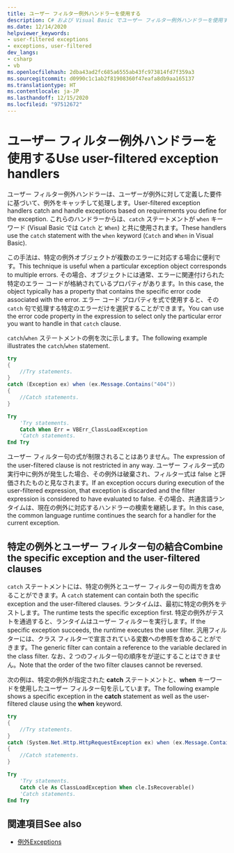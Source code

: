 ```yaml
---
title: ユーザー フィルター例外ハンドラーを使用する
description: C# および Visual Basic でユーザー フィルター例外ハンドラーを使用する方法について説明します。
ms.date: 12/14/2020
helpviewer_keywords:
- user-filtered exceptions
- exceptions, user-filtered
dev_langs:
- csharp
- vb
ms.openlocfilehash: 2dba43ad2fc685a6555ab43fc973814fd7f359a3
ms.sourcegitcommit: d0990c1c1ab2f81908360f47eafa8db9aa165137
ms.translationtype: HT
ms.contentlocale: ja-JP
ms.lasthandoff: 12/15/2020
ms.locfileid: "97512672"
---
```

# <a name="use-user-filtered-exception-handlers"></a><span data-ttu-id="0b34b-103">ユーザー フィルター例外ハンドラーを使用する</span><span class="sxs-lookup"><span data-stu-id="0b34b-103">Use user-filtered exception handlers</span></span>

<span data-ttu-id="0b34b-104">ユーザー フィルター例外ハンドラーは、ユーザーが例外に対して定義した要件に基づいて、例外をキャッチして処理します。</span><span class="sxs-lookup"><span data-stu-id="0b34b-104">User-filtered exception handlers catch and handle exceptions based on requirements you define for the exception.</span></span> <span data-ttu-id="0b34b-105">これらのハンドラーからは、`catch` ステートメントが `when` キーワード (Visual Basic では `Catch` と `When`) と共に使用されます。</span><span class="sxs-lookup"><span data-stu-id="0b34b-105">These handlers use the `catch` statement with the `when` keyword (`Catch` and `When` in Visual Basic).</span></span>  
  
 <span data-ttu-id="0b34b-106">この手法は、特定の例外オブジェクトが複数のエラーに対応する場合に便利です。</span><span class="sxs-lookup"><span data-stu-id="0b34b-106">This technique is useful when a particular exception object corresponds to multiple errors.</span></span> <span data-ttu-id="0b34b-107">その場合、オブジェクトには通常、エラーに関連付けられた特定のエラー コードが格納されているプロパティがあります。</span><span class="sxs-lookup"><span data-stu-id="0b34b-107">In this case, the object typically has a property that contains the specific error code associated with the error.</span></span> <span data-ttu-id="0b34b-108">エラー コード プロパティを式で使用すると、その `catch` 句で処理する特定のエラーだけを選択することができます。</span><span class="sxs-lookup"><span data-stu-id="0b34b-108">You can use the error code property in the expression to select only the particular error you want to handle in that `catch` clause.</span></span>  
  
 <span data-ttu-id="0b34b-109">`catch`/`when` ステートメントの例を次に示します。</span><span class="sxs-lookup"><span data-stu-id="0b34b-109">The following example illustrates the `catch`/`when` statement.</span></span>

```csharp
try
{
    //Try statements.  
}
catch (Exception ex) when (ex.Message.Contains("404"))
{
    //Catch statements.
}
```  
  
```vb
Try  
    'Try statements.  
    Catch When Err = VBErr_ClassLoadException
    'Catch statements.
End Try  
```  
  
 <span data-ttu-id="0b34b-110">ユーザー フィルター句の式が制限されることはありません。</span><span class="sxs-lookup"><span data-stu-id="0b34b-110">The expression of the user-filtered clause is not restricted in any way.</span></span> <span data-ttu-id="0b34b-111">ユーザー フィルター式の実行中に例外が発生した場合、その例外は破棄され、フィルター式は false と評価されたものと見なされます。</span><span class="sxs-lookup"><span data-stu-id="0b34b-111">If an exception occurs during execution of the user-filtered expression, that exception is discarded and the filter expression is considered to have evaluated to false.</span></span> <span data-ttu-id="0b34b-112">その場合、共通言語ランタイムは、現在の例外に対応するハンドラーの検索を継続します。</span><span class="sxs-lookup"><span data-stu-id="0b34b-112">In this case, the common language runtime continues the search for a handler for the current exception.</span></span>  
  
## <a name="combine-the-specific-exception-and-the-user-filtered-clauses"></a><span data-ttu-id="0b34b-113">特定の例外とユーザー フィルター句の結合</span><span class="sxs-lookup"><span data-stu-id="0b34b-113">Combine the specific exception and the user-filtered clauses</span></span>  

 <span data-ttu-id="0b34b-114">`catch` ステートメントには、特定の例外とユーザー フィルター句の両方を含めることができます。</span><span class="sxs-lookup"><span data-stu-id="0b34b-114">A `catch` statement can contain both the specific exception and the user-filtered clauses.</span></span> <span data-ttu-id="0b34b-115">ランタイムは、最初に特定の例外をテストします。</span><span class="sxs-lookup"><span data-stu-id="0b34b-115">The runtime tests the specific exception first.</span></span> <span data-ttu-id="0b34b-116">特定の例外がテストを通過すると、ランタイムはユーザー フィルターを実行します。</span><span class="sxs-lookup"><span data-stu-id="0b34b-116">If the specific exception succeeds, the runtime executes the user filter.</span></span> <span data-ttu-id="0b34b-117">汎用フィルターには、クラス フィルターで宣言されている変数への参照を含めることができます。</span><span class="sxs-lookup"><span data-stu-id="0b34b-117">The generic filter can contain a reference to the variable declared in the class filter.</span></span> <span data-ttu-id="0b34b-118">なお、2 つのフィルター句の順序をが逆にすることはできません。</span><span class="sxs-lookup"><span data-stu-id="0b34b-118">Note that the order of the two filter clauses cannot be reversed.</span></span>  
  
 <span data-ttu-id="0b34b-119">次の例は、特定の例外が指定された **catch** ステートメントと、**when** キーワードを使用したユーザー フィルター句を示しています。</span><span class="sxs-lookup"><span data-stu-id="0b34b-119">The following example shows a specific exception in the **catch** statement as well as the user-filtered clause using the **when** keyword.</span></span>  
  
```csharp
try
{
    //Try statements.  
}
catch (System.Net.Http.HttpRequestException ex) when (ex.Message.Contains("404"))
{
    //Catch statements.
}
```  
  
```vb
Try  
    'Try statements.
    Catch cle As ClassLoadException When cle.IsRecoverable()  
    'Catch statements.
End Try  
```  

## <a name="see-also"></a><span data-ttu-id="0b34b-120">関連項目</span><span class="sxs-lookup"><span data-stu-id="0b34b-120">See also</span></span>

- [<span data-ttu-id="0b34b-121">例外</span><span class="sxs-lookup"><span data-stu-id="0b34b-121">Exceptions</span></span>](index.md)
